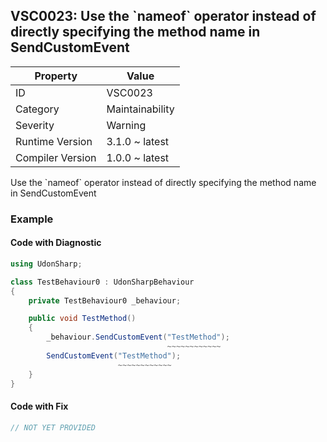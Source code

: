 ## VSC0023: Use the \`nameof\` operator instead of directly specifying the method name in SendCustomEvent

| Property         | Value           | 
| ---------------- | --------------- | 
| ID               | VSC0023         | 
| Category         | Maintainability | 
| Severity         | Warning         | 
| Runtime Version  | 3.1.0 ~ latest  | 
| Compiler Version | 1.0.0 ~ latest  | 

Use the \`nameof\` operator instead of directly specifying the method name in SendCustomEvent  

### Example

#### Code with Diagnostic


```csharp
using UdonSharp;

class TestBehaviour0 : UdonSharpBehaviour
{
    private TestBehaviour0 _behaviour;

    public void TestMethod()
    {
        _behaviour.SendCustomEvent("TestMethod");
                                   ~~~~~~~~~~~~
        SendCustomEvent("TestMethod");
                        ~~~~~~~~~~~~
    }
}
```

#### Code with Fix


```csharp
// NOT YET PROVIDED
```


